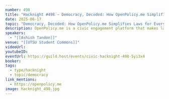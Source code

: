 ```yaml
---
number: 498
title: "Hacknight #498 – Democracy, Decoded: How OpenPolicy.me Simplifies Laws for Everyone"
date: 2025-06-17
topic: "Democracy, Decoded: How OpenPolicy.me Simplifies Laws for Everyone"
description: OpenPolicy.me is a civic engagement platform that makes laws and policies easy to read, track, and respond to. In this session, we’ll explore how AI can simplify legislative language, help citizens hold their representatives accountable, and turn passive readers into active participants in shaping democracy.
speakers:
  - "[[Ashish Tandon]]"
venue: "[[UTSU Student Commons]]"
videoUrl: 
youtubeID: 
eventUrl: https://guild.host/events/civic-hacknight-498-5yi3x4
booker: 
tags:
  - type/hacknight
  - topic/democracy
link_mentions:
  - https://openpolicy.me
image: hacknight_498.jpg
---
```

